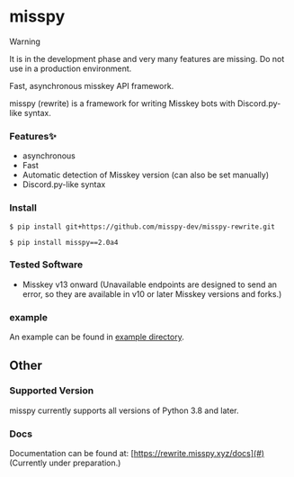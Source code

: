 # misspy
> [!WARNING]
> It is in the development phase and very many features are missing. Do not use in a production environment.

Fast, asynchronous misskey API framework.

misspy (rewrite) is a framework for writing Misskey bots with Discord.py-like syntax.
### Features✨
- asynchronous
- Fast
- Automatic detection of Misskey version (can also be set manually)
- Discord.py-like syntax

### Install
```
$ pip install git+https://github.com/misspy-dev/misspy-rewrite.git
```
```
$ pip install misspy==2.0a4
```

### Tested Software
- Misskey v13 onward (Unavailable endpoints are designed to send an error, so they are available in v10 or later Misskey versions and forks.)

### example
An example can be found in [example directory](/example).

## Other

### Supported Version
misspy currently supports all versions of Python 3.8 and later.

### Docs
Documentation can be found at: [https://rewrite.misspy.xyz/docs](#) (Currently under preparation.)
